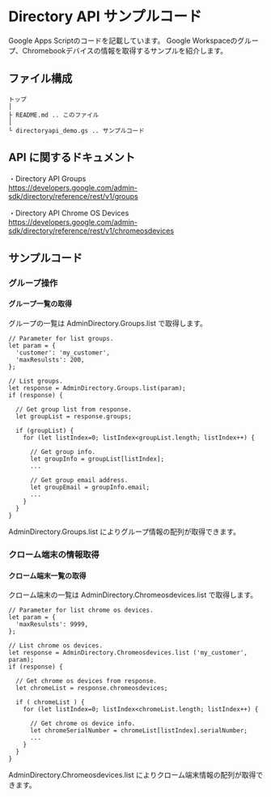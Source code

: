 # Directory API サンプルコード

Google Apps Scriptのコードを記載しています。
Google Workspaceのグループ、Chromebookデバイスの情報を取得するサンプルを紹介します。

## ファイル構成
```
トップ
│
├ README.md .. このファイル
│
└ directoryapi_demo.gs .. サンプルコード
```

## API に関するドキュメント

・Directory API Groups<br/>
 https://developers.google.com/admin-sdk/directory/reference/rest/v1/groups

・Directory API Chrome OS Devices<br/>
 https://developers.google.com/admin-sdk/directory/reference/rest/v1/chromeosdevices


## サンプルコード

### グループ操作

#### グループ一覧の取得
グループの一覧は AdminDirectory.Groups.list で取得します。
```
// Parameter for list groups.
let param = {
  'customer': 'my_customer',
  'maxResulsts': 200,
};

// List groups.
let response = AdminDirectory.Groups.list(param);
if (response) {

  // Get group list from response.
  let groupList = response.groups;

  if (groupList) {
    for (let listIndex=0; listIndex<groupList.length; listIndex++) {

      // Get group info.
      let groupInfo = groupList[listIndex];
      ...

      // Get group email address.
      let groupEmail = groupInfo.email;
      ...
    }
  }
}
```
AdminDirectory.Groups.list によりグループ情報の配列が取得できます。


### クローム端末の情報取得

#### クローム端末一覧の取得
クローム端末の一覧は AdminDirectory.Chromeosdevices.list で取得します。
```
// Parameter for list chrome os devices.
let param = {
  'maxResulsts': 9999,
};

// List chrome os devices.
let response = AdminDirectory.Chromeosdevices.list ('my_customer', param);
if (response) {

  // Get chrome os devices from response.
  let chromeList = response.chromeosdevices;

  if ( chromeList ) {
    for (let listIndex=0; listIndex<chromeList.length; listIndex++) {

      // Get chrome os device info.
      let chromeSerialNumber = chromeList[listIndex].serialNumber;
      ...
    }
  }
}
```
AdminDirectory.Chromeosdevices.list によりクローム端末情報の配列が取得できます。
